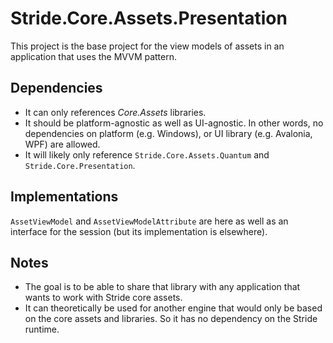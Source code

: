 # Stride.Core.Assets.Presentation

This project is the base project for the view models of assets in an application that uses the MVVM pattern.

## Dependencies

* It can only references *Core.Assets* libraries.
* It should be platform-agnostic as well as UI-agnostic.
  In other words, no dependencies on platform (e.g. Windows), or UI library (e.g. Avalonia, WPF) are allowed.
* It will likely only reference `Stride.Core.Assets.Quantum` and `Stride.Core.Presentation`.

## Implementations

`AssetViewModel` and `AssetViewModelAttribute` are here as well as an interface for the session (but its implementation is elsewhere).

## Notes

* The goal is to be able to share that library with any application that wants to work with Stride core assets.
* It can theoretically be used for another engine that would only be based on the core assets and libraries. So it has no dependency on the Stride runtime.
